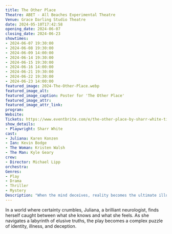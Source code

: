 ```yaml
---
title: The Other Place
Theatre: ABET - All Beaches Experimental Theatre
Venue: Grace Darling Studio Theatre
date: 2024-05-10T17:42:58
opening_date: 2024-06-07
closing_date: 2024-06-23
showtimes:
- 2024-06-07 19:30:00
- 2024-06-08 19:30:00
- 2024-06-09 14:00:00
- 2024-06-14 19:30:00
- 2024-06-15 19:30:00
- 2024-06-16 14:00:00
- 2024-06-21 19:30:00
- 2024-06-22 19:30:00
- 2024-06-23 14:00:00
featured_image: 2024-The-Other-Place.webp
featured_image_alt: 
featured_image_caption: Poster for 'The Other Place'
featured_image_attr: 
featured_image_attr_link: 
program:
Website: 
Tickets: https://www.eventbrite.com/e/the-other-place-by-sharr-white-tickets-679815816407
show_details: 
- Playwright: Sharr White
cast:
- Juliana: Karen Konzen
- Ian: Kevin Bodge
- The Woman: Kristen Walsh
- The Man: Kyle Geary
crew:
- Director: Michael Lipp
orchestra:
Genres:
- Play
- Drama
- Thriller
- Mystery
Description: "When the mind deceives, reality becomes the ultimate illusion."
---
```

In a world where certainty crumbles, Juliana, a brilliant neurologist, finds herself caught between what she knows and what she feels. As she navigates a labyrinth of elusive truths, the play becomes a complex puzzle of identity, illness, and deception.